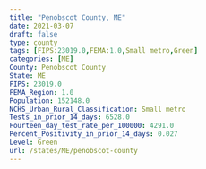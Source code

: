```yaml
---
title: "Penobscot County, ME"
date: 2021-03-07
draft: false
type: county
tags: [FIPS:23019.0,FEMA:1.0,Small metro,Green]
categories: [ME]
County: Penobscot County
State: ME
FIPS: 23019.0
FEMA_Region: 1.0
Population: 152148.0
NCHS_Urban_Rural_Classification: Small metro
Tests_in_prior_14_days: 6528.0
Fourteen_day_test_rate_per_100000: 4291.0
Percent_Positivity_in_prior_14_days: 0.027
Level: Green
url: /states/ME/penobscot-county
---
```



